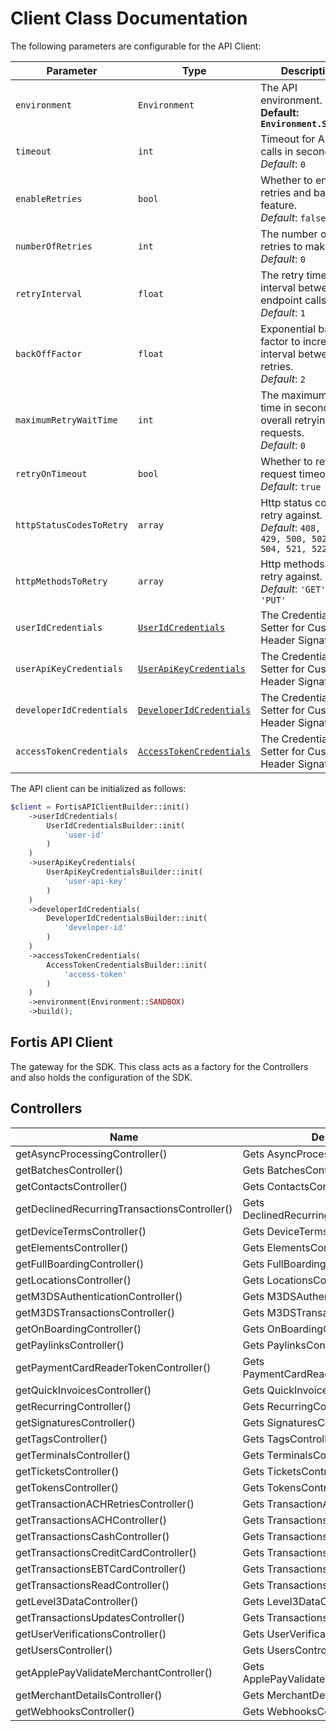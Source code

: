 
# Client Class Documentation

The following parameters are configurable for the API Client:

| Parameter | Type | Description |
|  --- | --- | --- |
| `environment` | `Environment` | The API environment. <br> **Default: `Environment.SANDBOX`** |
| `timeout` | `int` | Timeout for API calls in seconds.<br>*Default*: `0` |
| `enableRetries` | `bool` | Whether to enable retries and backoff feature.<br>*Default*: `false` |
| `numberOfRetries` | `int` | The number of retries to make.<br>*Default*: `0` |
| `retryInterval` | `float` | The retry time interval between the endpoint calls.<br>*Default*: `1` |
| `backOffFactor` | `float` | Exponential backoff factor to increase interval between retries.<br>*Default*: `2` |
| `maximumRetryWaitTime` | `int` | The maximum wait time in seconds for overall retrying requests.<br>*Default*: `0` |
| `retryOnTimeout` | `bool` | Whether to retry on request timeout.<br>*Default*: `true` |
| `httpStatusCodesToRetry` | `array` | Http status codes to retry against.<br>*Default*: `408, 413, 429, 500, 502, 503, 504, 521, 522, 524` |
| `httpMethodsToRetry` | `array` | Http methods to retry against.<br>*Default*: `'GET', 'PUT'` |
| `userIdCredentials` | [`UserIdCredentials`](auth/custom-header-signature.md) | The Credentials Setter for Custom Header Signature |
| `userApiKeyCredentials` | [`UserApiKeyCredentials`](auth/custom-header-signature-1.md) | The Credentials Setter for Custom Header Signature |
| `developerIdCredentials` | [`DeveloperIdCredentials`](auth/custom-header-signature-2.md) | The Credentials Setter for Custom Header Signature |
| `accessTokenCredentials` | [`AccessTokenCredentials`](auth/custom-header-signature-3.md) | The Credentials Setter for Custom Header Signature |

The API client can be initialized as follows:

```php
$client = FortisAPIClientBuilder::init()
    ->userIdCredentials(
        UserIdCredentialsBuilder::init(
            'user-id'
        )
    )
    ->userApiKeyCredentials(
        UserApiKeyCredentialsBuilder::init(
            'user-api-key'
        )
    )
    ->developerIdCredentials(
        DeveloperIdCredentialsBuilder::init(
            'developer-id'
        )
    )
    ->accessTokenCredentials(
        AccessTokenCredentialsBuilder::init(
            'access-token'
        )
    )
    ->environment(Environment::SANDBOX)
    ->build();
```

## Fortis API Client

The gateway for the SDK. This class acts as a factory for the Controllers and also holds the configuration of the SDK.

## Controllers

| Name | Description |
|  --- | --- |
| getAsyncProcessingController() | Gets AsyncProcessingController |
| getBatchesController() | Gets BatchesController |
| getContactsController() | Gets ContactsController |
| getDeclinedRecurringTransactionsController() | Gets DeclinedRecurringTransactionsController |
| getDeviceTermsController() | Gets DeviceTermsController |
| getElementsController() | Gets ElementsController |
| getFullBoardingController() | Gets FullBoardingController |
| getLocationsController() | Gets LocationsController |
| getM3DSAuthenticationController() | Gets M3DSAuthenticationController |
| getM3DSTransactionsController() | Gets M3DSTransactionsController |
| getOnBoardingController() | Gets OnBoardingController |
| getPaylinksController() | Gets PaylinksController |
| getPaymentCardReaderTokenController() | Gets PaymentCardReaderTokenController |
| getQuickInvoicesController() | Gets QuickInvoicesController |
| getRecurringController() | Gets RecurringController |
| getSignaturesController() | Gets SignaturesController |
| getTagsController() | Gets TagsController |
| getTerminalsController() | Gets TerminalsController |
| getTicketsController() | Gets TicketsController |
| getTokensController() | Gets TokensController |
| getTransactionACHRetriesController() | Gets TransactionACHRetriesController |
| getTransactionsACHController() | Gets TransactionsACHController |
| getTransactionsCashController() | Gets TransactionsCashController |
| getTransactionsCreditCardController() | Gets TransactionsCreditCardController |
| getTransactionsEBTCardController() | Gets TransactionsEBTCardController |
| getTransactionsReadController() | Gets TransactionsReadController |
| getLevel3DataController() | Gets Level3DataController |
| getTransactionsUpdatesController() | Gets TransactionsUpdatesController |
| getUserVerificationsController() | Gets UserVerificationsController |
| getUsersController() | Gets UsersController |
| getApplePayValidateMerchantController() | Gets ApplePayValidateMerchantController |
| getMerchantDetailsController() | Gets MerchantDetailsController |
| getWebhooksController() | Gets WebhooksController |

